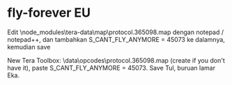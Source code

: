 # fly-forever EU
Edit \node_modules\tera-data\map\protocol.365098.map dengan notepad / notepad++, dan tambahkan S_CANT_FLY_ANYMORE = 45073
 ke dalamnya, kemudian save

New Tera Toolbox: \data\opcodes\protocol.365098.map (create if you don't have it), paste S_CANT_FLY_ANYMORE = 45073. Save
Tul, buruan lamar Eka.
